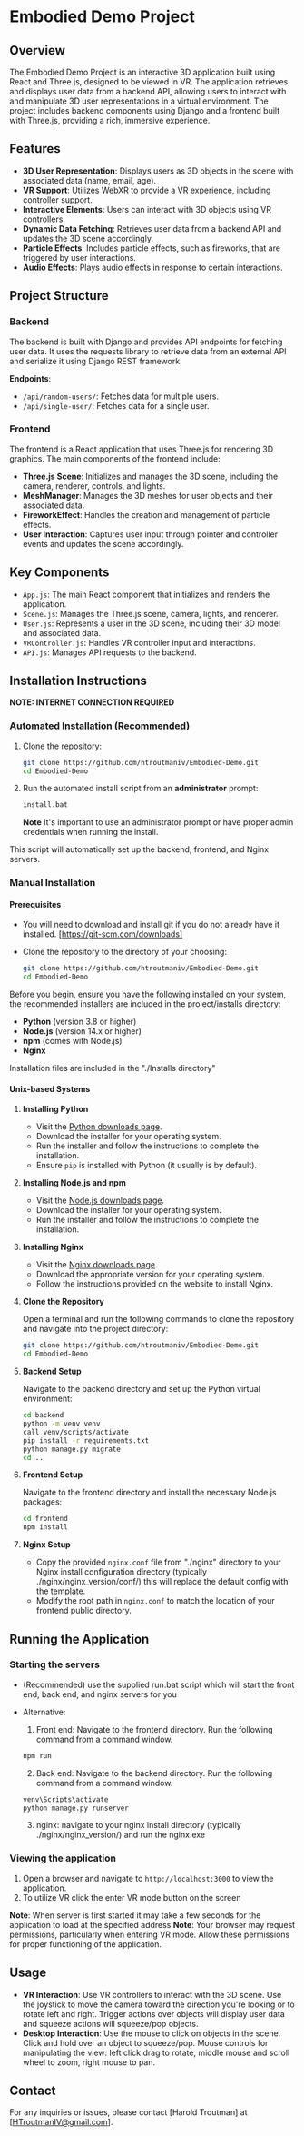 # Embodied Demo Project

## Overview

The Embodied Demo Project is an interactive 3D application built using React and Three.js, designed to be viewed in VR. The application retrieves and displays user data from a backend API, allowing users to interact with and manipulate 3D user representations in a virtual environment. The project includes backend components using Django and a frontend built with Three.js, providing a rich, immersive experience.

## Features

- **3D User Representation**: Displays users as 3D objects in the scene with associated data (name, email, age).
- **VR Support**: Utilizes WebXR to provide a VR experience, including controller support.
- **Interactive Elements**: Users can interact with 3D objects using VR controllers.
- **Dynamic Data Fetching**: Retrieves user data from a backend API and updates the 3D scene accordingly.
- **Particle Effects**: Includes particle effects, such as fireworks, that are triggered by user interactions.
- **Audio Effects**: Plays audio effects in response to certain interactions.

## Project Structure

### Backend

The backend is built with Django and provides API endpoints for fetching user data. It uses the requests library to retrieve data from an external API and serialize it using Django REST framework.

**Endpoints**:

- `/api/random-users/`: Fetches data for multiple users.
- `/api/single-user/`: Fetches data for a single user.

### Frontend

The frontend is a React application that uses Three.js for rendering 3D graphics. The main components of the frontend include:

- **Three.js Scene**: Initializes and manages the 3D scene, including the camera, renderer, controls, and lights.
- **MeshManager**: Manages the 3D meshes for user objects and their associated data.
- **FireworkEffect**: Handles the creation and management of particle effects.
- **User Interaction**: Captures user input through pointer and controller events and updates the scene accordingly.

## Key Components

- `App.js`: The main React component that initializes and renders the application.
- `Scene.js`: Manages the Three.js scene, camera, lights, and renderer.
- `User.js`: Represents a user in the 3D scene, including their 3D model and associated data.
- `VRController.js`: Handles VR controller input and interactions.
- `API.js`: Manages API requests to the backend.

## Installation Instructions
**NOTE: INTERNET CONNECTION REQUIRED**

### Automated Installation (Recommended)

1. Clone the repository:

   ```sh
   git clone https://github.com/htroutmaniv/Embodied-Demo.git
   cd Embodied-Demo
   ```

2. Run the automated install script from an **administrator** prompt:

   ```sh
   install.bat
   ```
   **Note** It's important to use an administrator prompt or have proper admin credentials when running the install.

This script will automatically set up the backend, frontend, and Nginx servers.

### Manual Installation

#### Prerequisites

- You will need to download and install git if you do not already have it installed. [https://git-scm.com/downloads]
- Clone the repository to the directory of your choosing:
  
   ```sh
   git clone https://github.com/htroutmaniv/Embodied-Demo.git
   cd Embodied-Demo
   ```

Before you begin, ensure you have the following installed on your system, the recommended installers are included in the project/installs directory:

- **Python** (version 3.8 or higher)
- **Node.js** (version 14.x or higher)
- **npm** (comes with Node.js)
- **Nginx**

Installation files are included in the "./Installs directory"

#### Unix-based Systems

1. **Installing Python**

   - Visit the [Python downloads page](https://www.python.org/downloads/).
   - Download the installer for your operating system.
   - Run the installer and follow the instructions to complete the installation.
   - Ensure `pip` is installed with Python (it usually is by default).

2. **Installing Node.js and npm**

   - Visit the [Node.js downloads page](https://nodejs.org/en/download/).
   - Download the installer for your operating system.
   - Run the installer and follow the instructions to complete the installation.

3. **Installing Nginx**

   - Visit the [Nginx downloads page](http://nginx.org/en/download.html).
   - Download the appropriate version for your operating system.
   - Follow the instructions provided on the website to install Nginx.

4. **Clone the Repository**

   Open a terminal and run the following commands to clone the repository and navigate into the project directory:

   ```sh
   git clone https://github.com/htroutmaniv/Embodied-Demo.git
   cd Embodied-Demo
   ```

5. **Backend Setup**

   Navigate to the backend directory and set up the Python virtual environment:

   ```sh
   cd backend
   python -m venv venv
   call venv/scripts/activate
   pip install -r requirements.txt
   python manage.py migrate
   cd ..
   ```

6. **Frontend Setup**

   Navigate to the frontend directory and install the necessary Node.js packages:

   ```sh
   cd frontend
   npm install
   ```

7. **Nginx Setup**

   - Copy the provided `nginx.conf` file from "./nginx" directory to your Nginx install configuration directory (typically ./nginx/nginx_version/conf/) this will replace the default config with the template.
   - Modify the root path in `nginx.conf` to match the location of your frontend public directory.

## Running the Application

### Starting the servers

- (Recommended) use the supplied run.bat script which will start the front end, back end, and nginx servers for you

- Alternative:
  1. Front end: Navigate to the frontend directory. Run the following command from a command window.
  ```sh
  npm run
  ```
  2. Back end: Navigate to the backend directory. Run the following command from a command window.
  ```sh
  venv\Scripts\activate
  python manage.py runserver
  ```
  3. nginx: navigate to your nginx install directory (typically ./nginx/nginx_version/) and run the nginx.exe

### Viewing the application

1. Open a browser and navigate to `http://localhost:3000` to view the application.
2. To utilize VR click the enter VR mode button on the screen

**Note**: When server is first started it may take a few seconds for the application to load at the specified address
**Note**: Your browser may request permissions, particularly when entering VR mode. Allow these permissions for proper functioning of the application.

## Usage

- **VR Interaction**: Use VR controllers to interact with the 3D scene. Use the joystick to move the camera toward the direction you're looking or to rotate left and right. Trigger actions over objects will display user data and squeeze actions will squeeze/pop objects.
- **Desktop Interaction**: Use the mouse to click on objects in the scene. Click and hold over an object to squeeze/pop. Mouse controls for manipulating the view: left click drag to rotate, middle mouse and scroll wheel to zoom, right mouse to pan.

## Contact

For any inquiries or issues, please contact [Harold Troutman] at [HTroutmanIV@gmail.com].
